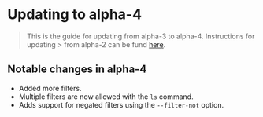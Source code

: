 # Updating to alpha-4

> This is the guide for updating from alpha-3 to alpha-4. Instructions for updating
    > from alpha-2 can be fund [here](https://github.com/byrokrat/giroapp/blob/1.0.0-alpha3/UPDATING.md).

## Notable changes in alpha-4

* Added more filters.
* Multiple filters are now allowed with the `ls` command.
* Adds support for negated filters using the `--filter-not` option.
